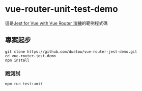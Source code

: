 # vue-router-unit-test-demo

這是[Jest for Vue with Vue Router 演練](https://dwatow.github.io/2019/11-26-vuejs/jest-for-vue-router/)的範例程式碼

## 專案起步

```shell
git clone https://github.com/dwatow/vue-router-jest-demo.git
cd vue-router-jest-demo
npm install
```

### 跑測試

```
npm run test:unit
```


